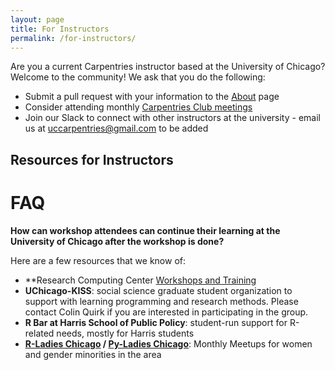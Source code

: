 ```yaml
---
layout: page
title: For Instructors
permalink: /for-instructors/
---
```


Are you a current Carpentries instructor based at the University of Chicago? Welcome to the community! We ask that you do the following:

- Submit a pull request with your information to the [About](https://uc-carpentries.github.io/about/) page
- Consider attending monthly [Carpentries Club meetings](https://uc-carpentries.github.io/get-involved/)
- Join our Slack to connect with other instructors at the university - email us at uccarpentries@gmail.com to be added

## Resources for Instructors

# FAQ

**How can workshop attendees can continue their learning at the University of Chicago after the workshop is done?** 

Here are a few resources that we know of:

- **Research Computing Center [Workshops and Training](https://rcc.uchicago.edu/support-and-services/workshops-and-training)
- **UChicago-KISS**: social science graduate student organization to support with learning programming and research methods. Please contact Colin Quirk if you are interested in participating in the group.
- **R Bar at Harris School of Public Policy**: student-run support for R-related needs, mostly for Harris students
- **[R-Ladies Chicago](https://rladieschicago.org/) / [Py-Ladies Chicago](https://www.meetup.com/Chicago-PyLadies/)**: Monthly Meetups for women and gender minorities in the area
